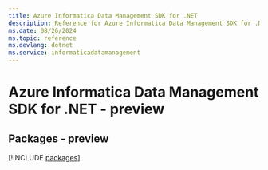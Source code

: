 ```yaml
---
title: Azure Informatica Data Management SDK for .NET
description: Reference for Azure Informatica Data Management SDK for .NET
ms.date: 08/26/2024
ms.topic: reference
ms.devlang: dotnet
ms.service: informaticadatamanagement
---
```

# Azure Informatica Data Management SDK for .NET - preview
## Packages - preview
[!INCLUDE [packages](informatica-data-management-index.md)]